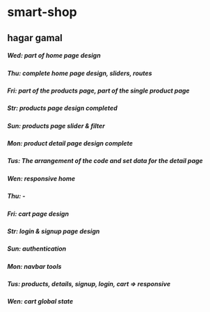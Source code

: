 # smart-shop
## hagar gamal
##### Wed: part of home page design
##### Thu: complete home page design, sliders, routes
##### Fri: part of the products page, part of the single product page
##### Str: products page design completed
##### Sun: products page slider & filter
##### Mon: product detail page design complete
##### Tus: The arrangement of the code and set data for the detail page
##### Wen: responsive home
##### Thu: -
##### Fri: cart page design
##### Str: login & signup page design
##### Sun: authentication
##### Mon: navbar tools
##### Tus: products, details, signup, login, cart => responsive
##### Wen: cart global state
